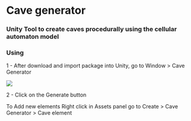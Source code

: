 # Cave generator #
### Unity Tool to create caves procedurally using the cellular automaton model ###

### Using ###

 1 - After download and import package into Unity, go to Window > Cave Generator
 
 ![](https://franciscofontes.github.io/images/cave-generator/cave-generator_01.png) 
 
 2 - Click on the Generate button
 
 To Add new elements Right click in Assets panel go to Create > Cave Generator > Cave element
